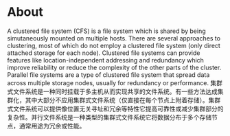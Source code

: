 # About

A clustered file system (CFS) is a file system which is shared by being simutaneously mounted on multiple hosts. There are several approaches to clustering, most of which do not employ a clustered file system (only direct attached storage for each node). Clustered file systems can provide features like location-independent addressing and redundancy which improve reliability or reduce the complexity of the other parts of the cluster. Parallel file systems are a type of clustered file system that spread data across multiple storage nodes, usually for redundancy or performance.
集群式文件系统是一种同时挂载于多主机从而实现共享的文件系统。有一些方法达成集群化，其中大部分不应用集群式文件系统（仅直接在每个节点上附着存储）。集群式文件系统可以提供像位置无关寻址和冗余等特性它提高可靠性或减少集群部分的复杂性。并行文件系统是一种类型的集群式文件系统它将数据分布于多个存储节点，通常用途为冗余或性能。
